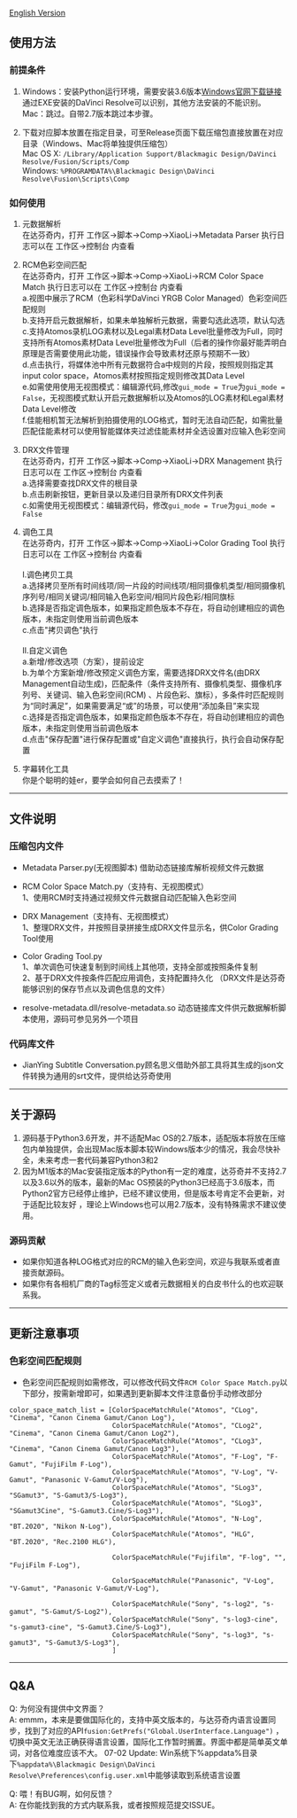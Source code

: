 [English Version](README-EN.md)

## 使用方法

### 前提条件

1. Windows：安装Python运行环境，需要安装3.6版本[Windows官网下载链接](https://www.python.org/ftp/python/3.6.8/python-3.6.8.exe)
   通过EXE安装的DaVinci Resolve可以识别，其他方法安装的不能识别。<br/>
   Mac：跳过。自带2.7版本跳过本步骤。


2. 下载对应脚本放置在指定目录，可至Release页面下载压缩包直接放置在对应目录（Windows、Mac将单独提供压缩包）<br/>
   Mac OS X: `/Library/Application Support/Blackmagic Design/DaVinci Resolve/Fusion/Scripts/Comp`<br/>
   Windows: `%PROGRAMDATA%\Blackmagic Design\DaVinci Resolve\Fusion\Scripts\Comp`

### 如何使用

1. 元数据解析<br/>
   在达芬奇内，打开 工作区->脚本->Comp->XiaoLi->Metadata Parser 执行日志可以在 工作区->控制台 内查看


2. RCM色彩空间匹配<br/>
   在达芬奇内，打开 工作区->脚本->Comp->XiaoLi->RCM Color Space Match 执行日志可以在 工作区->控制台 内查看<br/>
   a.视图中展示了RCM（色彩科学DaVinci YRGB Color Managed）色彩空间匹配规则<br/>
   b.支持开启元数据解析，如果未单独解析元数据，需要勾选此选项，默认勾选<br/>
   c.支持Atomos录机LOG素材以及Legal素材Data Level批量修改为Full，同时支持所有Atomos素材Data
   Level批量修改为Full（后者的操作你最好能弄明白原理是否需要使用此功能，错误操作会导致素材还原与预期不一致）<br/>
   d.点击执行，将媒体池中所有元数据符合a中规则的片段，按照规则指定其input color space，Atomos素材按照指定规则修改其Data Level<br/>
   e.如需使用使用无视图模式：编辑源代码,修改`gui_mode = True`为`gui_mode = False`，无视图模式默认开启元数据解析以及Atomos的LOG素材和Legal素材Data Level修改<br/>
   f.佳能相机暂无法解析到拍摄使用的LOG格式，暂时无法自动匹配，如需批量匹配佳能素材可以使用智能媒体夹过滤佳能素材并全选设置对应输入色彩空间


3. DRX文件管理<br/>
   在达芬奇内，打开 工作区->脚本->Comp->XiaoLi->DRX Management 执行日志可以在 工作区->控制台 内查看<br/>
   a.选择需要查找DRX文件的根目录<br/>
   b.点击刷新按钮，更新目录以及递归目录所有DRX文件列表<br/>
   c.如需使用无视图模式：编辑源代码，修改`gui_mode = True`为`gui_mode = False`


4. 调色工具<br/>
   在达芬奇内，打开 工作区->脚本->Comp->XiaoLi->Color Grading Tool 执行日志可以在 工作区->控制台 内查看<br/><br/>
   I.调色拷贝工具<br/>
   a.选择拷贝至所有时间线项/同一片段的时间线项/相同摄像机类型/相同摄像机序列号/相同关键词/相同输入色彩空间/相同片段色彩/相同旗标<br/>
   b.选择是否指定调色版本，如果指定颜色版本不存在，将自动创建相应的调色版本，未指定则使用当前调色版本<br/>
   c.点击"拷贝调色"执行<br/><br/>
   II.自定义调色<br/>
   a.新增/修改选项（方案），提前设定<br/>
   b.为单个方案新增/修改预定义调色方案，需要选择DRX文件名(由DRX Management自动生成)，匹配条件（条件支持所有、摄像机类型、摄像机序列号、关键词、输入色彩空间(RCM)
   、片段色彩、旗标），多条件时匹配规则为“同时满足”，如果需要满足“或”的场景，可以使用“添加条目”来实现<br/>
   c.选择是否指定调色版本，如果指定颜色版本不存在，将自动创建相应的调色版本，未指定则使用当前调色版本<br/>
   d.点击"保存配置"进行保存配置或"自定义调色"直接执行，执行会自动保存配置<br/>


5. 字幕转化工具<br/>
   你是个聪明的娃er，要学会如何自己去摸索了！

---

## 文件说明

### 压缩包内文件

* Metadata Parser.py(无视图脚本) 借助动态链接库解析视频文件元数据


* RCM Color Space Match.py（支持有、无视图模式）<br/>
  1、使用RCM时支持通过视频文件元数据自动匹配输入色彩空间<br/>


* DRX Management（支持有、无视图模式）<br/>
  1、整理DRX文件，并按照目录拼接生成DRX文件显示名，供Color Grading Tool使用


* Color Grading Tool.py<br/>
  1、单次调色可快速复制到时间线上其他项，支持全部或按照条件复制<br/>
  2、基于DRX文件按条件匹配应用调色，支持配置持久化 （DRX文件是达芬奇能够识别的保存节点以及调色信息的文件）


* resolve-metadata.dll/resolve-metadata.so 动态链接库文件供元数据解析脚本使用，源码可参见另外一个项目

### 代码库文件

* JianYing Subtitle Conversation.py顾名思义借助外部工具将其生成的json文件转换为通用的srt文件，提供给达芬奇使用

---

## 关于源码

1. 源码基于Python3.6开发，并不适配Mac OS的2.7版本，适配版本将放在压缩包内单独提供，会出现Mac版本脚本较Windows版本少的情况，我会尽快补全，未来考虑一套代码兼容Python3和2
2. 因为M1版本的Mac安装指定版本的Python有一定的难度，达芬奇并不支持2.7以及3.6以外的版本，最新的Mac
   OS预装的Python3已经高于3.6版本，而Python2官方已经停止维护，已经不建议使用，但是版本号肯定不会更新，对于适配比较友好 ，理论上Windows也可以用2.7版本，没有特殊需求不建议使用。

### 源码贡献

* 如果你知道各种LOG格式对应的RCM的输入色彩空间，欢迎与我联系或者直接贡献源码。
* 如果你有各相机厂商的Tag标签定义或者元数据相关的白皮书什么的也欢迎联系我。

---

## 更新注意事项

### 色彩空间匹配规则

* 色彩空间匹配规则如需修改，可以修改代码文件`RCM Color Space Match.py`以下部分，按需新增即可，如果遇到更新脚本文件注意备份手动修改部分

```
color_space_match_list = [ColorSpaceMatchRule("Atomos", "CLog", "Cinema", "Canon Cinema Gamut/Canon Log"),
                          ColorSpaceMatchRule("Atomos", "CLog2", "Cinema", "Canon Cinema Gamut/Canon Log2"),
                          ColorSpaceMatchRule("Atomos", "CLog3", "Cinema", "Canon Cinema Gamut/Canon Log3"),
                          ColorSpaceMatchRule("Atomos", "F-Log", "F-Gamut", "FujiFilm F-Log"),
                          ColorSpaceMatchRule("Atomos", "V-Log", "V-Gamut", "Panasonic V-Gamut/V-Log"),
                          ColorSpaceMatchRule("Atomos", "SLog3", "SGamut3", "S-Gamut3/S-Log3"),
                          ColorSpaceMatchRule("Atomos", "SLog3", "SGamut3Cine", "S-Gamut3.Cine/S-Log3"),
                          ColorSpaceMatchRule("Atomos", "N-Log", "BT.2020", "Nikon N-Log"),
                          ColorSpaceMatchRule("Atomos", "HLG", "BT.2020", "Rec.2100 HLG"),

                          ColorSpaceMatchRule("Fujifilm", "F-log", "", "FujiFilm F-Log"),

                          ColorSpaceMatchRule("Panasonic", "V-Log", "V-Gamut", "Panasonic V-Gamut/V-Log"),

                          ColorSpaceMatchRule("Sony", "s-log2", "s-gamut", "S-Gamut/S-Log2"),
                          ColorSpaceMatchRule("Sony", "s-log3-cine", "s-gamut3-cine", "S-Gamut3.Cine/S-Log3"),
                          ColorSpaceMatchRule("Sony", "s-log3", "s-gamut3", "S-Gamut3/S-Log3"),
                          ]
```

---

## Q&A

Q: 为何没有提供中文界面？<br/>
A: emmm，本来是要做国际化的，支持中英文版本的，与达芬奇内语言设置同步，找到了对应的API`fusion:GetPrefs("Global.UserInterface.Language")`
，切换中英文无法正确获得语言设置，国际化工作暂时搁置。界面中都是简单英文单词，对各位难度应该不大。 07-02 Update:
Win系统下%appdata%目录下`%appdata%\Blackmagic Design\DaVinci Resolve\Preferences\config.user.xml`中能够读取到系统语言设置

Q: 喂！有BUG啊，如何反馈？<br/>
A: 在你能找到我的方式内联系我，或者按照规范提交ISSUE。

